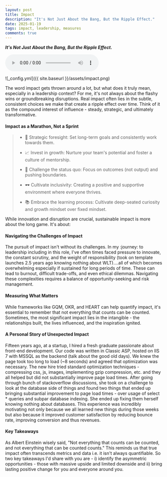 ```yaml
---
layout: post
title: Impact
description: "It's Not Just About the Bang, But the Ripple Effect."
date: 2025-01-19
tags: impact, leadership, measures
comments: true
---
```


***It's Not Just About the Bang, But the Ripple Effect.***


<audio controls preload="auto">
  <source src="{{ site.baseurl }}/assets/impact.wav" type="audio/mpeg">
</audio>


![_config.yml]({{ site.baseurl }}/assets/impact.png)

The word impact gets thrown around a lot, but what does it truly mean, especially in a leadership context? For me, it's not always about the flashy wins or groundbreaking disruptions. Real impact often lies in the subtle, consistent choices we make that create a ripple effect over time. Think of it as the compound interest of influence - steady, strategic, and ultimately transformative.

#### **Impact as a Marathon, Not a Sprint**

> - 🎯 Strategic foresight: Set long-term goals and consistently work towards them.
> 
> - 📈 Invest in growth: Nurture your team's potential and foster a culture of mentorship.
> 
> - 🥷 Challenge the status quo: Focus on outcomes (not output) and pushing boundaries.
> 
> - 🕶️ Cultivate inclusivity: Creating a positive and supportive environment where everyone thrives.
> 
> - 📚 Embrace the learning process: Cultivate deep-seated curiosity and growth mindset over fixed mindset.

While innovation and disruption are crucial, sustainable impact is more about the long game. It's about:

#### **Navigating the Challenges of Impact**
The pursuit of impact isn't without its challenges. In my :journey: to leadership including in this role, I've often times faced pressure to innovate, the constant scrutiny, and the weight of responsibility (took on template launches 2.5 years ago knowing nothing about WLT)....all of which becomes overwhelming especially if sustained for long periods of time. These can lead to burnout, difficult trade-offs, and even ethical dilemmas. Navigating these complexities requires a balance of opportunity-seeking and risk management.

#### **Measuring What Matters**
While frameworks like GQM, OKR, and HEART can help quantify impact, it's essential to remember that not everything that counts can be counted. Sometimes, the most significant impact lies in the intangible - the relationships built, the lives influenced, and the inspiration ignited.

#### **A Personal Story of Unexpected Impact**
Fifteen years ago, at a startup, I hired a fresh graduate passionate about front-end development. Our code was written in Classic ASP, hosted on IIS 7 with MSSQL as the backend (talk about the good old days). We knew the page took too long to load (~8 seconds) and agreed that optimization was necessary. The new hire tried standard optimization techniques - compressing css, js, images, implementing gzip compression, etc. and they all helped but did not substantially improve page load times. After going through bunch of stackoverflow discussions, she took on a challenge to look at the database side of things and found two things that ended up bringing substantial improvement to page load times - over usage of select * queries and subpar database indexing. She ended up fixing them herself knowing nothing about databases. This experience was incredibly motivating not only because we all learned new things during those weeks but also because it improved customer satisfaction by reducing bounce rate, improving conversion and thus revenues.

#### **Key Takeaways**
As Albert Einstein wisely said, "Not everything that counts can be counted, and not everything that can be counted counts." This reminds us that true impact often transcends metrics and data i.e. it isn't always quantifiable. So two key takeaways I'd share with you are - i) identify the asymmetric opportunities - those with massive upside and limited downside and ii) bring lasting positive change for you and everyone around you.
